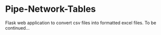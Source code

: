# Pipe-Network-Tables
Flask web application to convert csv files into formatted excel files.
To be continued...

